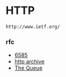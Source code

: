 HTTP
===
`http://www.ietf.org/`

### rfc
  * [6585](http://tools.ietf.org/html/rfc6585)
  * [http archive](http://httparchive.org/index.php)
  * [The Queue](http://api.thequeue.org/v1/)
